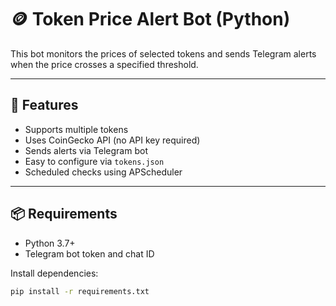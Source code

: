 # 🪙 Token Price Alert Bot (Python)

This bot monitors the prices of selected tokens and sends Telegram alerts when the price crosses a specified threshold.

---

## 🚀 Features
- Supports multiple tokens
- Uses CoinGecko API (no API key required)
- Sends alerts via Telegram bot
- Easy to configure via `tokens.json`
- Scheduled checks using APScheduler

---

## 📦 Requirements

- Python 3.7+
- Telegram bot token and chat ID

Install dependencies:
```bash
pip install -r requirements.txt
